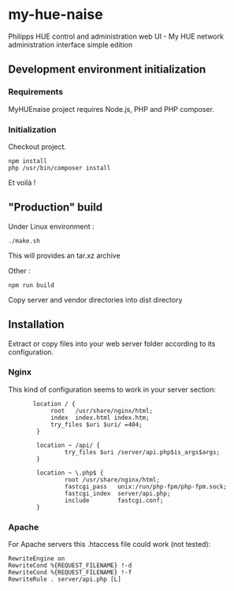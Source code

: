 # my-hue-naise
Philipps HUE control and administration web UI - My HUE network administration interface simple edition

## Development environment initialization

### Requirements
MyHUEnaise project requires Node.js, PHP and PHP composer.

### Initialization
Checkout project.
```
npm install
php /usr/bin/composer install
```

Et voilà !

## "Production" build
Under Linux environment :
```
./make.sh
```
This will provides an tar.xz archive

Other :
```
npm run build
```
Copy server and vendor directories into dist directory

## Installation
Extract or copy files into your web server folder according to its configuration.

### Nginx
This kind of configuration seems to work in your server section:
```
       location / {
            root   /usr/share/nginx/html;
            index  index.html index.htm;
            try_files $uri $uri/ =404;
        }

        location ~ /api/ {
                try_files $uri /server/api.php$is_args$args;
        }

        location ~ \.php$ {
                root /usr/share/nginx/html;
                fastcgi_pass   unix:/run/php-fpm/php-fpm.sock;
                fastcgi_index  server/api.php;
                include        fastcgi.conf;
        }
```

### Apache
For Apache servers this .htaccess file could work (not tested):
```
RewriteEngine on
RewriteCond %{REQUEST_FILENAME} !-d
RewriteCond %{REQUEST_FILENAME} !-f
RewriteRule . server/api.php [L]
```
